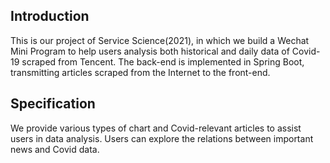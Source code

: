 ## Introduction

This is our project of Service Science(2021), in which we build a Wechat Mini Program to help users analysis both historical and daily data of Covid-19 scraped from Tencent. The back-end is implemented in Spring Boot, transmitting articles scraped from the Internet to the front-end.

## Specification

We provide various types of chart and Covid-relevant articles to assist users in data analysis. Users can explore the relations between important news and Covid data.